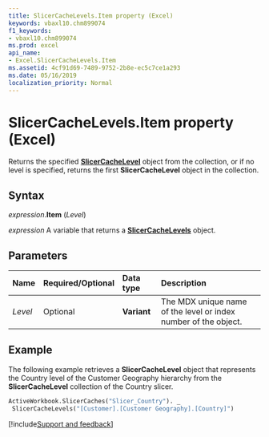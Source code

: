 ```yaml
---
title: SlicerCacheLevels.Item property (Excel)
keywords: vbaxl10.chm899074
f1_keywords:
- vbaxl10.chm899074
ms.prod: excel
api_name:
- Excel.SlicerCacheLevels.Item
ms.assetid: 4cf91d69-7489-9752-2b8e-ec5c7ce1a293
ms.date: 05/16/2019
localization_priority: Normal
---
```



# SlicerCacheLevels.Item property (Excel)

Returns the specified **[SlicerCacheLevel](Excel.SlicerCacheLevel.md)** object from the collection, or if no level is specified, returns the first **SlicerCacheLevel** object in the collection.


## Syntax

_expression_.**Item** (_Level_)

_expression_ A variable that returns a **[SlicerCacheLevels](Excel.SlicerCacheLevels.md)** object.


## Parameters

|Name|Required/Optional|Data type|Description|
|:-----|:-----|:-----|:-----|
| _Level_|Optional| **Variant**|The MDX unique name of the level or index number of the object.|

## Example

The following example retrieves a **SlicerCacheLevel** object that represents the Country level of the Customer Geography hierarchy from the **SlicerCacheLevel** collection of the Country slicer.

```vb
ActiveWorkbook.SlicerCaches("Slicer_Country"). _ 
 SlicerCacheLevels("[Customer].[Customer Geography].[Country]")
```



[!include[Support and feedback](~/includes/feedback-boilerplate.md)]